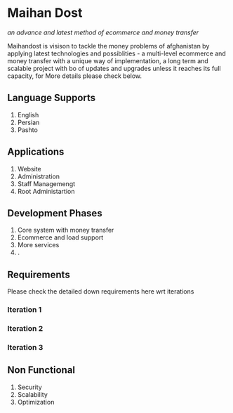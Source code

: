 # Maihan Dost 
_an advance and latest method of ecommerce and money transfer_

Maihandost is visison to tackle the money problems of afghanistan by applying latest technologies and possiblities  - a multi-level ecommerce and money transfer with a unique way of implementation, a long term and scalable project with bo of updates and upgrades unless it reaches its full capacity, for More details please check below.

## Language Supports
1. English
2. Persian
3. Pashto

## Applications
1. Website
2. Administration
3. Staff Managemengt
4. Root Administartion

## Development Phases
1. Core system with money transfer
2. Ecommerce and load support
3. More services
4. .

## Requirements
Please check the detailed down requirements here wrt iterations

### Iteration 1

### Iteration 2

### Iteration 3

## Non Functional
1. Security
2. Scalability
3. Optimization
